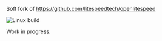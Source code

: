 Soft fork of https://github.com/litespeedtech/openlitespeed

![Linux build](https://github.com/vivarium/openlitespeed/workflows/Linux%20build/badge.svg)

Work in progress.